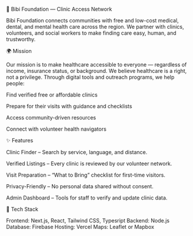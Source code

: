 💙 Bibi Foundation — Clinic Access Network

Bibi Foundation connects communities with free and low-cost medical, dental, and mental health care across the region.
We partner with clinics, volunteers, and social workers to make finding care easy, human, and trustworthy.

🌍 Mission

Our mission is to make healthcare accessible to everyone — regardless of income, insurance status, or background.
We believe healthcare is a right, not a privilege. Through digital tools and outreach programs, we help people:

Find verified free or affordable clinics

Prepare for their visits with guidance and checklists

Access community-driven resources

Connect with volunteer health navigators

✨ Features

Clinic Finder – Search by service, language, and distance.

Verified Listings – Every clinic is reviewed by our volunteer network.

Visit Preparation – “What to Bring” checklist for first-time visitors.

Privacy-Friendly – No personal data shared without consent.

Admin Dashboard – Tools for staff to verify and update clinic data.

🧩 Tech Stack

Frontend: Next.js, React, Tailwind CSS, Typesript
Backend: Node.js 
Database: Firebase 
Hosting: Vercel
Maps: Leaflet or Mapbox